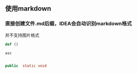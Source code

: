 ## 使用markdown

### 直接创建文件.md后缀，IDEA会自动识别markdown格式

并不支持图片格式

```python
def ()

asc
```
```java

public  static void
```





